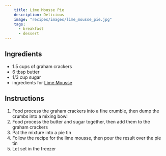 ```yaml
---
    title: Lime Mousse Pie
    description: Delicious
    image: "recipes/images/lime_mousse_pie.jpg"
    tags:
      - breakfast
      - dessert
---
```


## Ingredients

* 1.5 cups of graham crackers
* 6 tbsp butter
* 1/3 cup sugar
* ingredients for [Lime Mousse]('lime_mousse.html')

## Instructions

1. Food process the graham crackers into a fine crumble, then dump the crumbs into a mixing bowl
2. Food process the butter and sugar together, then add them to the graham crackers
3. Pat the mixture into a pie tin
4. Follow the recipe for the lime mousse, then pour the result over the pie tin
5. Let set in the freezer